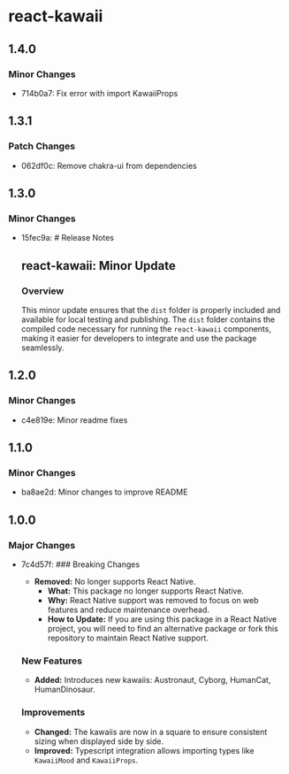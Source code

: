# react-kawaii

## 1.4.0

### Minor Changes

- 714b0a7: Fix error with import KawaiiProps

## 1.3.1

### Patch Changes

- 062df0c: Remove chakra-ui from dependencies

## 1.3.0

### Minor Changes

- 15fec9a: # Release Notes

  ## react-kawaii: Minor Update

  ### Overview

  This minor update ensures that the `dist` folder is properly included and available for local testing and publishing. The `dist` folder contains the compiled code necessary for running the `react-kawaii` components, making it easier for developers to integrate and use the package seamlessly.

## 1.2.0

### Minor Changes

- c4e819e: Minor readme fixes

## 1.1.0

### Minor Changes

- ba8ae2d: Minor changes to improve README

## 1.0.0

### Major Changes

- 7c4d57f: ### Breaking Changes

  - **Removed:** No longer supports React Native.
    - **What:** This package no longer supports React Native.
    - **Why:** React Native support was removed to focus on web features and reduce maintenance overhead.
    - **How to Update:** If you are using this package in a React Native project, you will need to find an alternative package or fork this repository to maintain React Native support.

  ### New Features

  - **Added:** Introduces new kawaiis: Austronaut, Cyborg, HumanCat, HumanDinosaur.

  ### Improvements

  - **Changed:** The kawaiis are now in a square to ensure consistent sizing when displayed side by side.
  - **Improved:** Typescript integration allows importing types like `KawaiiMood` and `KawaiiProps`.
